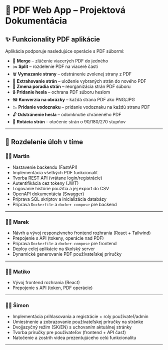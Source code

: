 # 📄 PDF Web App – Projektová Dokumentácia

## ✨ Funkcionality PDF aplikácie

Aplikácia podporuje nasledujúce operácie s PDF súbormi:

- 🔗 **Merge** – zlúčenie viacerých PDF do jedného
- ✂️ **Split** – rozdelenie PDF na viaceré časti
- 🗑 **Vymazanie strany** – odstránenie zvolenej strany z PDF
- 📄 **Extrahovanie strán** – uloženie vybraných strán do nového PDF
- 🔀 **Zmena poradia strán** – reorganizácia strán PDF súboru
- 🔒 **Pridanie hesla** – ochrana PDF súboru heslom
- 🖼 **Konverzia na obrázky** – každá strana PDF ako PNG/JPG
- 📉 **Pridanie vodoznaku** – pridanie vodoznaku na každú stranu PDF
- 🔓 **Odstránenie hesla** – odomknutie chráneného PDF
- 🔄 **Rotácia strán** – otočenie strán o 90/180/270 stupňov

---

## 👥 Rozdelenie úloh v tíme

### 👨‍💻 Martin
- Nastavenie backendu (FastAPI)
- Implementácia všetkých PDF funkcionalít
- Tvorba REST API (vrátane login/registrácie)
- Autentifikácia cez tokeny (JWT)
- Logovanie histórie použitia a jej export do CSV
- OpenAPI dokumentácia (Swagger)
- Príprava SQL skriptov a inicializácia databázy
- Príprava `Dockerfile` a `docker-compose` pre backend

---

### 👨‍🎨 Marek
- Návrh a vývoj responzívneho frontend rozhrania (React + Tailwind)
- Prepojenie s API (tokeny, operácie nad PDF)
- Príprava `Dockerfile` a `docker-compose` pre frontend
- Deploy celej aplikácie na školský server
- Dynamické generovanie PDF používateľskej príručky

---

### 🧑‍💻 Matiko
- Vývoj frontend rozhrania (React)
- Prepojenie s API (token, PDF operácie)

---

### 👨‍🏫 Šimon
- Implementácia prihlasovania a registrácie + roly používateľ/admin
- Umiestnenie a zobrazovanie používateľskej príručky na stránke
- Dvojjazyčný režim (SK/EN) s uchovaním aktuálnej stránky
- Tvorba príručky pre používateľov (frontend + API časť)
- Natočenie a zostrih videa prezentujúceho celú funkcionalitu

---
